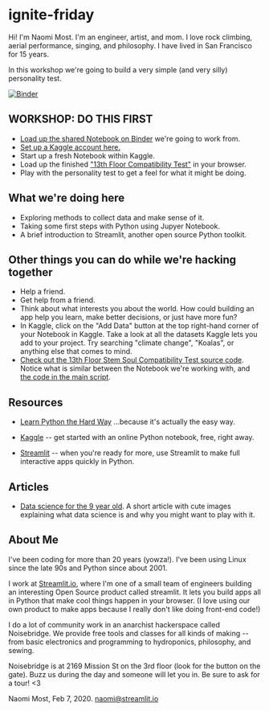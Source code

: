 # ignite-friday

Hi!  I'm Naomi Most.  I'm an engineer, artist, and mom.  I love rock climbing, aerial performance, singing, and philosophy.  I have lived in San Francisco for 15 years.

In this workshop we're going to build a very simple (and very silly) personality test.

[![Binder](https://mybinder.org/badge_logo.svg)](https://mybinder.org/v2/gh/nthmost/ignite-friday/master?filepath=Ignite%20Friday.ipynb)

## WORKSHOP: DO THIS FIRST 

* [Load up the shared Notebook on Binder](https://mybinder.org/v2/gh/nthmost/ignite-friday/master?filepath=Ignite%20Friday.ipynb) we're going to work from.
* [Set up a Kaggle account here.](https://www.kaggle.com/)
* Start up a fresh Notebook within Kaggle.
* Load up the finished ["13th Floor Compatibility Test"](http://text2gene.com:8501/) in your browser.
* Play with the personality test to get a feel for what it might be doing.

## What we're doing here

* Exploring methods to collect data and make sense of it.
* Taking some first steps with Python using Jupyer Notebook.
* A brief introduction to Streamlit, another open source Python toolkit.

## Other things you can do while we're hacking together

* Help a friend.
* Get help from a friend.
* Think about what interests you about the world.  How could building an app help you learn, make better decisions, or just have more fun?
* In Kaggle, click on the "Add Data" button at the top right-hand corner of your Notebook in Kaggle.  Take a look at all the datasets Kaggle lets you add to your project.  Try searching "climate change", "Koalas", or anything else that comes to mind.
* [Check out the 13th Floor Stem Soul Compatibility Test source code](https://github.com/nthmost/st-13thfloor/).  Notice what is similar between the Notebook we're working with, and [the code in the main script](https://github.com/nthmost/st-13thfloor/blob/master/13thfloor.py).

## Resources 

* [Learn Python the Hard Way](https://learnpythonthehardway.org/python3/)  ...because it's actually the easy way.

* [Kaggle](https://www.kaggle.com/) -- get started with an online Python notebook, free, right away.

* [Streamlit](https://streamlit.io/) -- when you're ready for more, use Streamlit to make full interactive apps quickly in Python.

## Articles

* [Data science for the 9 year old](https://medium.com/the-andela-way/data-science-for-the-9-year-old-e1e693df98f7).  A short article with cute images explaining what data science is and why you might want to play with it.

## About Me

I've been coding for more than 20 years (yowza!).  I've been using Linux since the late 90s and Python since about 2001.

I work at [Streamlit.io](streamlit.io), where I'm one of a small team of engineers building an interesting Open Source product called streamlit.  It lets you build apps all in Python that make cool things happen in your browser.  (I love using our own product to make apps because I really don't like doing front-end code!)

I do a lot of community work in an anarchist hackerspace called Noisebridge.  We provide free tools and classes for all kinds of making -- from basic electronics and programming to hydroponics, philosophy, and sewing.  

Noisebridge is at 2169 Mission St on the 3rd floor (look for the button on the gate).  Buzz us during the day and someone will let you in.  Be sure to ask for a tour!  <3 

Naomi Most, Feb 7, 2020.
naomi@streamlit.io
